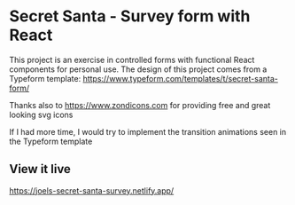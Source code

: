 # Secret Santa - Survey form with React

This project is an exercise in controlled forms with functional React components for personal use.
The design of this project comes from a Typeform template:
https://www.typeform.com/templates/t/secret-santa-form/

Thanks also to https://www.zondicons.com for providing free and great looking svg icons

If I had more time, I would try to implement the transition animations seen in the Typeform template

## View it live

https://joels-secret-santa-survey.netlify.app/

